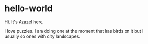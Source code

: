 # hello-world

Hi. It's Azazel here.

I love puzzles. I am doing one at the moment that has birds on it but I usually do ones with city landscapes.
